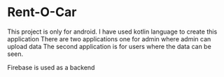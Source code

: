 # Rent-O-Car
This project is only for android.
I have used kotlin language to create this application
There are two applications one for admin where admin can upload data 
The second application is for users where the data can be seen.

Firebase is used as a backend
